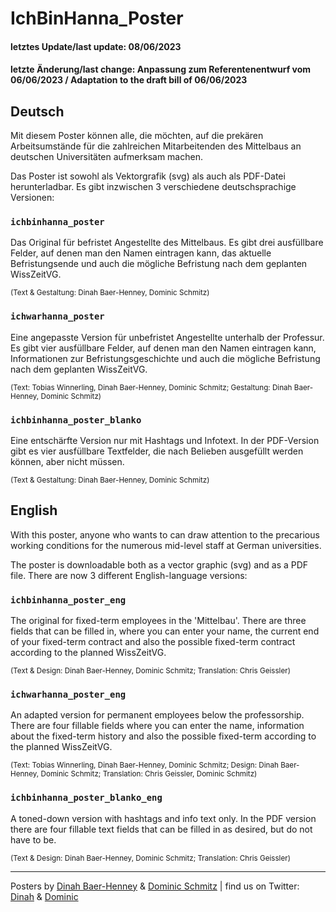 # IchBinHanna_Poster

#### letztes Update/last update: 08/06/2023
#### letzte Änderung/last change: Anpassung zum Referentenentwurf vom 06/06/2023 / Adaptation to the draft bill of 06/06/2023

## Deutsch

Mit diesem Poster können alle, die möchten, auf die prekären Arbeitsumstände für die zahlreichen Mitarbeitenden des Mittelbaus an deutschen Universitäten aufmerksam machen.

Das Poster ist sowohl als Vektorgrafik (svg) als auch als PDF-Datei herunterladbar. Es gibt inzwischen 3 verschiedene deutschsprachige Versionen:

### `ichbinhanna_poster`
Das Original für befristet Angestellte des Mittelbaus. Es gibt drei ausfüllbare Felder, auf denen man den Namen eintragen kann, das aktuelle Befristungsende und auch die mögliche Befristung nach dem geplanten WissZeitVG.

<sub>(Text & Gestaltung: Dinah Baer-Henney, Dominic Schmitz)</sub>

### `ichwarhanna_poster`
Eine angepasste Version für unbefristet Angestellte unterhalb der Professur. Es gibt vier ausfüllbare Felder, auf denen man den Namen eintragen kann, Informationen zur Befristungsgeschichte und auch die mögliche Befristung nach dem geplanten WissZeitVG. 

<sub>(Text: Tobias Winnerling, Dinah Baer-Henney, Dominic Schmitz; Gestaltung: Dinah Baer-Henney, Dominic Schmitz)</sub>

### `ichbinhanna_poster_blanko`
Eine entschärfte Version nur mit Hashtags und Infotext. In der PDF-Version gibt es vier ausfüllbare Textfelder, die nach Belieben ausgefüllt werden können, aber nicht müssen.

<sub>(Text & Gestaltung: Dinah Baer-Henney, Dominic Schmitz)</sub>

## English

With this poster, anyone who wants to can draw attention to the precarious working conditions for the numerous mid-level staff at German universities.

The poster is downloadable both as a vector graphic (svg) and as a PDF file. There are now 3 different English-language versions:

### `ichbinhanna_poster_eng`
The original for fixed-term employees in the 'Mittelbau'. There are three fields that can be filled in, where you can enter your name, the current end of your fixed-term contract and also the possible fixed-term contract according to the planned WissZeitVG.

<sub>(Text & Design: Dinah Baer-Henney, Dominic Schmitz; Translation: Chris Geissler)</sub>

### `ichwarhanna_poster_eng`
An adapted version for permanent employees below the professorship. There are four fillable fields where you can enter the name, information about the fixed-term history and also the possible fixed-term according to the planned WissZeitVG. 

<sub>(Text: Tobias Winnerling, Dinah Baer-Henney, Dominic Schmitz; Design: Dinah Baer-Henney, Dominic Schmitz; Translation: Chris Geissler, Dominic Schmitz)</sub>

### `ichbinhanna_poster_blanko_eng`
A toned-down version with hashtags and info text only. In the PDF version there are four fillable text fields that can be filled in as desired, but do not have to be.

<sub>(Text & Design: Dinah Baer-Henney, Dominic Schmitz; Translation: Chris Geissler)</sub>

---

Posters by [Dinah Baer-Henney](https://blogs.phil.hhu.de/dbh13/) & [Dominic Schmitz](https://dominicschmitz.com) | find us on Twitter: [Dinah](https://twitter.com/dinahwonders) & [Dominic](https://twitter.com/dmncschmtz)

